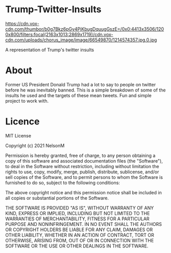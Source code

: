# Trump-Twitter-Insults
<https://cdn.vox-cdn.com/thumbor/b0g7Bkz6pGy4PjKbugDquugGszE=/0x0:4413x3506/1200x800/filters:focal(2163x1013:2869x1719)/cdn.vox-cdn.com/uploads/chorus_image/image/66549870/1214574357.jpg.0.jpg>

A representation of Trump's twitter insults

# About

Former US President Donald Trump had a lot to say to people on twitter before 
he was inevitably banned. This is a simple breakdown of some of the insults he used 
and the targets of these mean tweets. Fun and simple project to work with.

# Licence

MIT License

Copyright (c) 2021 NelsonM

Permission is hereby granted, free of charge, to any person obtaining a copy
of this software and associated documentation files (the "Software"), to deal
in the Software without restriction, including without limitation the rights
to use, copy, modify, merge, publish, distribute, sublicense, and/or sell
copies of the Software, and to permit persons to whom the Software is
furnished to do so, subject to the following conditions:

The above copyright notice and this permission notice shall be included in all
copies or substantial portions of the Software.

THE SOFTWARE IS PROVIDED "AS IS", WITHOUT WARRANTY OF ANY KIND, EXPRESS OR
IMPLIED, INCLUDING BUT NOT LIMITED TO THE WARRANTIES OF MERCHANTABILITY,
FITNESS FOR A PARTICULAR PURPOSE AND NONINFRINGEMENT. IN NO EVENT SHALL THE
AUTHORS OR COPYRIGHT HOLDERS BE LIABLE FOR ANY CLAIM, DAMAGES OR OTHER
LIABILITY, WHETHER IN AN ACTION OF CONTRACT, TORT OR OTHERWISE, ARISING FROM,
OUT OF OR IN CONNECTION WITH THE SOFTWARE OR THE USE OR OTHER DEALINGS IN THE
SOFTWARE.
